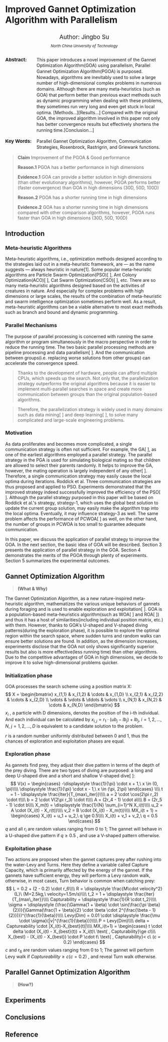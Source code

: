 # Improved Gannet Optimization Algorithm with Parallelism

<center><div style='height:2mm;'></div><div style="font-size:14pt;">Author: Jingbo Su</div></center>
<center><span style="font-size:9pt;line-height:9mm"><i>North China University of Technology</i></span>
</center>
<div> </br>
<div style="width:100px;float:left;line-height:14pt;font-size:15px"><b>Abstract: </b></div> 
<div style="overflow:hidden;line-height:14pt">This paper introduces a novel improvement of the Gannet Optimization Algorithm(GOA) using parallelism, Parallel Gannet Optimization Algorithm(PGOA) is purposed. Nowadays, algorithms are inevitably used to solve a large number of high-dimensional complex problems in numerous domains. Although there are many meta-heuristics (such as GOA) that perform better than previous exact methods such as dynamic programming when dealing with these problems, they sometimes run very long and even get stuck in local optima. [Methods...][Results...] Compared with the original GOA, the improved algorithm involved in this paper not only has better convergence results but effectively shortens the running time.[Conclusion...]</div>
</div> </br>
<div>
<div style="width:100px;float:left;line-height:14pt;font-size:15px"><b>Key Words: </b></div> 
<div style="overflow:hidden;line-height:14pt">Parallel Gannet Optimization Algorithm, Communication Strategies, Rosenbrock, Rastrigrin, and Griewank functions.</div>
</div>


> **Claim**	Improvement of the PGOA & Good performance
>
> **Reason.1**	PGOA has a better performance in high dimensions
>
> **Evidence.1**	GOA can provide a better solution in high dimensions (than other evolutionary algorithms), however, PGOA performs better (faster convergence) than GOA in high dimensions (30D, 50D, 100D)
>
> **Reason.2**	PGOA has a shorter running time in high dimensions
>
> **Evidence.2**	GOA has a shorter running time in high dimensions compared with other comparison algorithms, however, PGOA runs faster than GOA in high dimensions (30D, 50D, 100D)



## Introduction

### Meta-heuristic Algorithms

Meta-heuristic algorithms, i.e., optimization methods designed according to the strategies laid out in a meta-heuristic framework, are — as the name suggests — always heuristic in nature[1]. Some popular meta-heuristic algorithms are Particle Swarm Optimization(PSO)[ ], Ant Colony Optimization(ACO)[ ], Cat Swarm Optimization(CSO)[ ], etc. There are so many meta-heuristic algorithms designed based on the activities of creatures in nature. And especially for complex problems with high dimensions or large scales, the results of the combination of meta-heuristic and swarm intelligence optimization sometimes perform well. As a result, meta-heuristic algorithms can be a viable alternative to most exact methods such as branch and bound and dynamic programming.

### Parallel Mechanisms

The purpose of parallel processing is concerned with running the same algorithm or program simultaneously in the macro perspective in order to reduce the running time. The two basic parallel processing methods are pipeline processing and data parallelism[ ]. And the communication between groups(i.e. replacing worse solutions from other groups) can accelerate the convergence speed. 

> Thanks to the development of hardware, people can afford multiple CPUs, which speeds up the search. Not only that, the parallelization strategy outperforms the original algorithms because it is easier to implement multi-parallel searches in space and create more communication between groups than the original population-based algorithms.

> Therefore, the parallelization strategy is widely used in many domains such as data mining[ ] and deep learning[ ], to solve many complicated and large-scale engineering problems.

### Motivation

As data proliferates and becomes more complicated, a single communication strategy is often not sufficient. For example, the GA[ ], as one of the earliest algorithms employed a parallel strategy. The parallel strategy in the PGA is used for simulating biological mating so that children are allowed to select their parents randomly. It helps to improve the GA, however, the mating operation is largely independent of any other[ ]. Therefore, a single communication strategy may easily cause the local optima during iterations. Roddick et al. Three communication strategies are thus proposed and applied to PSO. Experiments demonstrated that the improved strategy indeed successfully improved the efficiency of the PSO[ ]. Although the parallel strategy purposed in this paper will be based on Roddick et al.'s strategy, strategy-1, which uses the global best solution to update the current group solution, may easily make the algorithm trap into the local optima. Eventually, it may influence strategy-3 as well. The same problem affects the performance of PCWOA[ ] as well, on the other hand, the number of groups in PCWOA is too small to guarantee adequate communication.

In this paper, we discuss the application of parallel strategy to improve the GOA. In the next section, the basic idea of GOA will be described. Section 3 presents the application of parallel strategy in the GOA. Section 4 demonstrates the merits of the PGOA through plenty of experiments. Section 5 summarizes the experimental outcomes.

## Gannet Optimization Algorithm

> **(What & Why)**

The Gannet Optimization Algorithm, as a new nature-inspired meta-heuristic algorithm, mathematizes the various unique behaviors of gannets during foraging and is used to enable exploration and exploitation[ ]. GOA is a population-based meta-heuristics algorithm(such as WOA[ ] and ROA[ ]) and thus it has a host of similarities(including individual position matrix, etc.) with them. However, thanks to GOA's U-shaped and V-shaped diving patterns(during the exploration phase), it is possible to explore the optimal region within the search space, where sudden turns and random walks can ensure better solutions are found. In addition, as the dimension increases, experiments disclose that the GOA not only shows significantly superior results but also is more effective(less running time) than other algorithms. Due to the competitive advantages of GOA in high dimensions, we decide to improve it to solve high-dimensional problems quicker.

### Initialization phase

GOA processes the search scheme using a position matrix X:
$$
X = 
\begin{bmatrix}
x_{1,1} & x_{1,2} & \cdots & x_{1,D} \\
x_{2,1} & x_{2,2} & \cdots & x_{2,D} \\
\vdots  & \vdots  & \ddots & \vdots  \\
x_{N,1} & x_{N,2} & \cdots & x_{N,D} 
\end{bmatrix}
$$
$x_i$ , a particle with D dimensions, denotes the position of the i-th individual. And each individual can be calculated by $x_{i,j}=r_1\cdot (ub_j-lb_j)+lb_j,\ i=1,2,\dots,N,\ j=1,2,\dots,D$ is equivalent to a candidate solution to the problem.

$r$ is a random number uniformly distributed between 0 and 1, thus the chances of exploration and exploitation phases are equal.

### Exploration phase

As gannets find prey, they adjust their dive pattern in terms of the depth of the prey diving. There are two types of diving are purposed: a long and deep U-shaped dive and a short and shallow V-shaped dive[ ]:
$$
V(x) =
\begin{cases}
	-\displaystyle \frac{1}{\pi} \cdot x + 1,\ x \in (0, \pi)\\\\
	\displaystyle \frac{1}{\pi} \cdot x - 1,\ x \in (\pi, 2\pi)
\end{cases}
\\\\
t = 1 - \displaystyle \frac{Iter}{T_{max\_iter}}\\\\
a = 2 \cdot \cos(2\pi r_2) \cdot t\\\\
b = 2 \cdot V(2\pi r_3) \cdot t\\\\
A = (2r_4 - 1) \cdot a\\\\
B = (2r_5 - 1) \cdot b\\\\
X_m(t) = \displaystyle \frac{1}{N} \sum_{i=1}^N X_i(t)\\\\
u_2 = A \cdot (X_i(t) - X_r(t))\\\\
v_2 = B \cdot (X_i(t) - X_m(t))\\\\
MX_i(t + 1) =
\begin{cases}
	X_i(t) + u_1 + u_2,\ q \ge 0.5\\\\
	X_i(t) + v_1 + v_2,\ q < 0.5
\end{cases}
$$
$q$ and all $r_i$ are random values ranging from 0 to 1; The gannet will behave in a U-shaped dive pattern if $q \ge 0.5$ , and use a V-shaped pattern otherwise.

### Exploitation phase

Two actions are proposed when the gannet captures prey after rushing into the water-Levy and Turns. Here they define a variable called Capture Capacity, which is primarily affected by the energy of the gannet. If the gannets have sufficient energy, they will perform a Levy random walk, otherwise, in most cases, Turn behavior is common when catching prey:
$$
L = 0.2 + (2 - 0.2) \cdot r_6\\\\
R = \displaystyle \frac{M\cdot velocity^2}{L}\ (M=2.5kg,\ velocity=1.5m/s)\\\\
t_2 = 1 + \displaystyle \frac{Iter}{T_{max\_iter}}\\\\
Capturability = \displaystyle \frac{1}{R \cdot t_2}\\\\
\sigma = \displaystyle (\frac{\Gamma(1 + \beta) \cdot \sin(\frac{\pi \beta}{2})}{\Gamma(\frac{1 + \beta}{2} \cdot \beta \cdot 2^{\frac{\beta - 1}{2}})})^{\frac{1}{\beta}}\\\\
Levy(Dim) = 0.01 \cdot \displaystyle \frac{\mu \cdot \sigma}{|v|^{\frac{1}{\beta}}}\\\\
P = Levy(Dim)\\\\
delta = Captureability \cdot |X_i(t)-X_{best}(t)|\\\\
MX_i(t+1) = 
\begin{cases}
	t \cdot delta \cdot (X_i(t) - X_{best}(t)) + X_i(t)\ \text{ , Capturability}\ge c\\\\
	X_{best} - (X_i(t) - X_{best}) \cdot P \cdot t\ \text{ , Capturability}< c\ (c = 0.2)
\end{cases}
$$
$c$ and $r_6$ are random values ranging from 0 to 1; The gannet will perform Levy walk if $Captureability \ge c (c=0.2)$ , and reveal Turn walk otherwise.

## Parallel Gannet Optimization Algorithm

> **(How?)**



## Experiments



## Conclusions





## Reference